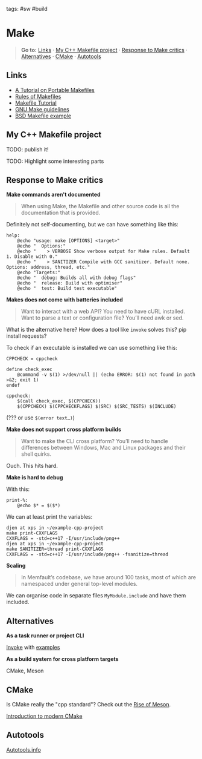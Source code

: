 tags: #sw #build

Make
====

> **Go to:** [Links] · [My C++ Makefile project] · [Response to Make
critics] · [Alternatives] · [CMake] · [Autotools]

Links
-----

-   [A Tutorial on Portable Makefiles]
-   [Rules of Makefiles]
-   [Makefile Tutorial]
-   [GNU Make guidelines]
-   [BSD Makefile example]

My C++ Makefile project
-----------------------

TODO: publish it!

TODO: Highlight some interesting parts

Response to Make critics
------------------------

**Make commands aren't documented**

> When using Make, the Makefile and other source code is all the
> documentation that is provided.

Definitely not self-documenting, but we can have something like this:

    help:
        @echo "usage: make [OPTIONS] <target>"
        @echo "  Options:"
        @echo "    > VERBOSE Show verbose output for Make rules. Default 1. Disable with 0."
        @echo "    > SANITIZER Compile with GCC sanitizer. Default none. Options: address, thread, etc."
        @echo "Targets:"
        @echo "  debug: Builds all with debug flags"
        @echo "  release: Build with optimiser"
        @echo "  test: Build test executable"

**Makes does not come with batteries included**

> Want to interact with a web API? You need to have cURL installed. Want
> to parse a text or configuration file? You’ll need awk or sed.

What is the alternative here? How does a tool like `invoke` solves this?
pip install requests?

To check if an executable is installed we can use something like this:

    CPPCHECK = cppcheck

    define check_exec
        @command -v $(1) >/dev/null || (echo ERROR: $(1) not found in path >&2; exit 1)
    endef

    cppcheck:
        $(call check_exec, $(CPPCHECK))
        $(CPPCHECK) $(CPPCHECKFLAGS) $(SRC) $(SRC_TESTS) $(INCLUDE)

(??? or use `$(error text…)`)

**Make does not support cross platform builds**

> Want to make the CLI cross platform? You’ll need to handle differences
> between Windows, Mac and Linux packages and their shell quirks.

Ouch. This hits hard.

**Make is hard to debug**

With this:

    print-%:
        @echo $* = $($*)

We can at least print the variables:

    djen at xps in ~/example-cpp-project
    make print-CXXFLAGS
    CXXFLAGS = -std=c++17 -I/usr/include/png++
    djen at xps in ~/example-cpp-project
    make SANITIZER=thread print-CXXFLAGS
    CXXFLAGS = -std=c++17 -I/usr/include/png++ -fsanitize=thread

**Scaling**

> In Memfault’s codebase, we have around 100 tasks, most of which are
> namespaced under general top-level modules.

We can organise code in separate files `MyModule.include` and have them
included.

Alternatives
------------

**As a task runner or project CLI**

[Invoke] with [examples]

**As a build system for cross platform targets**

CMake, Meson

CMake
-----

Is CMake really the "cpp standard"? Check out the [Rise of Meson].

[Introduction to modern CMake]

Autotools
---------

[Autotools.info]

  [Make]: #make
  [Links]: #links
  [My C++ Makefile project]: #my-c-makefile-project
  [Response to Make critics]: #response-to-make-critics
  [Alternatives]: #alternatives
  [CMake]: #cmake
  [Autotools]: #autotools
  [A Tutorial on Portable Makefiles]: https://nullprogram.com/blog/2017/08/20/
  [Rules of Makefiles]: http://make.mad-scientist.net/papers/rules-of-makefiles/
  [Makefile Tutorial]: https://makefiletutorial.com/
  [GNU Make guidelines]: https://interrupt.memfault.com/blog/gnu-make-guidelines
  [BSD Makefile example]: https://github.com/kristapsdz/lowdown/blob/master/Makefile
  [Invoke]: https://interrupt.memfault.com/blog/building-a-cli-for-firmware-projects
  [examples]: https://github.com/memfault/memfault-firmware-sdk/blob/master/tasks/gdb.py
  [Rise of Meson]: https://gms.tf/the-rise-of-meson.html
  [Introduction to modern CMake]: https://cliutils.gitlab.io/modern-cmake/
  [Autotools.info]: https://autotools.info/autoconf/canonical.html

